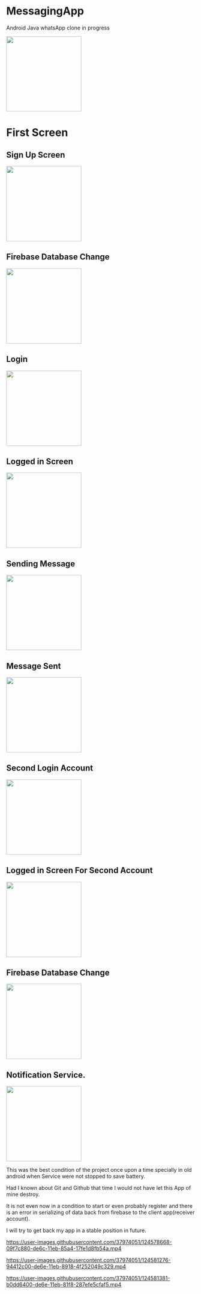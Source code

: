 # MessagingApp
Android Java whatsApp clone in progress

<div style = "display = flex; justify-content:space-around">
  
  <div>
      <img src="https://user-images.githubusercontent.com/37974051/121731129-270bd680-cb0e-11eb-9a36-2fe404e98f4c.jpeg" width = 200 height = 200>
    <h1>First Screen</h1>
  </div>
  
  <div>
  <h2> Sign Up Screen </h2>
<img src="https://user-images.githubusercontent.com/37974051/121731124-25daa980-cb0e-11eb-83fd-c23b8d381efe.jpeg" width = 200 height = 200>
  </div>

  <div>
  <h2> Firebase Database Change </h2>
<img src="https://user-images.githubusercontent.com/37974051/121731130-283d0380-cb0e-11eb-8f0c-2eb6967abb8f.jpeg" width = 200 height = 200>
</div>
  
  
  <h2> Login </h2>
<img src="https://user-images.githubusercontent.com/37974051/121731136-28d59a00-cb0e-11eb-8dd6-a5b47c7ef2ec.jpeg" width = 200 height = 200>


  <h2>Logged in Screen</h2> 
<img src="https://user-images.githubusercontent.com/37974051/121731143-2a9f5d80-cb0e-11eb-92b6-44cb226f516c.jpeg" width = 200 height = 200>

 <h2>Sending Message</h2> 
<img src="https://user-images.githubusercontent.com/37974051/121731146-2b37f400-cb0e-11eb-8f6e-ccee248df82f.jpeg" width = 200 height = 200>

  <h2>Message Sent</h2>
<img src="https://user-images.githubusercontent.com/37974051/121731149-2c692100-cb0e-11eb-8708-4969e4bf9b10.jpeg" width = 200 height = 200>

  <h2>Second Login Account</h2>
<img src="https://user-images.githubusercontent.com/37974051/121731150-2d9a4e00-cb0e-11eb-81f5-ef6bd6c22ec5.jpeg" width = 200 height = 200>

  <h2> Logged in Screen For Second Account</h2>
<img src="https://user-images.githubusercontent.com/37974051/121731155-2ecb7b00-cb0e-11eb-9944-0d2ff9b4018c.jpeg" width = 200 height = 200>

  <h2>Firebase Database Change</h2>
 <img src="https://user-images.githubusercontent.com/37974051/121731156-2f641180-cb0e-11eb-80be-99a6f46affaf.jpeg" width = 200 height = 200>

  <h2>Notification Service.</h2>
<img src="https://user-images.githubusercontent.com/37974051/121731159-2ffca800-cb0e-11eb-8c59-1f1c70e23871.jpeg" width = 200 height = 200>
</div>

This was the best condition of the project once upon a time specially in old android when Service were not stopped to save battery.

Had I known about Git and Github that time I would not have let this App of mine destroy.

It is not even now in a condition to start or even probably register and there is an error in serializing of data back from firebase to the client app(receiver account).

I will try to get back my app in a stable position in future.

https://user-images.githubusercontent.com/37974051/124578668-09f7c880-de6c-11eb-85a4-17fe1d8fb54a.mp4

https://user-images.githubusercontent.com/37974051/124581276-94412c00-de6e-11eb-8918-4f252049c329.mp4

https://user-images.githubusercontent.com/37974051/124581381-b0dd6400-de6e-11eb-81f8-287efe5cfaf5.mp4

